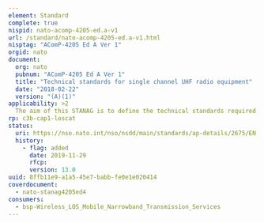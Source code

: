 ```yaml
---
element: Standard
complete: true
nispid: nato-acomp-4205-ed.a-v1
url: /standard/nato-acomp-4205-ed.a-v1.html
nisptag: "AComP-4205 Ed A Ver 1"
orgid: nato
document:
  org: nato
  pubnum: "AComP-4205 Ed A Ver 1"
  title: "Technical standards for single channel UHF radio equipment"
  date: "2018-02-22"
  version: "(A)(1)"
applicability: >2
  The aim of this STANAG is to define the technical standards required to ensure interoperability of land, air and maritime single channel UHF radio equipment.
rp: c3b-cap1-loscat
status:
  uri: https://nso.nato.int/nso/nsdd/main/standards/ap-details/2675/EN
  history: 
    - flag: added
      date: 2019-11-29
      rfcp: 
      version: 13.0
uuid: 8ffb11e9-a1a5-45e7-babb-fe0e1e020414
coverdocument:
  - nato-stanag4205ed4
consumers:
  - bsp-Wireless_LOS_Mobile_Narrowband_Transmission_Services
---
```

